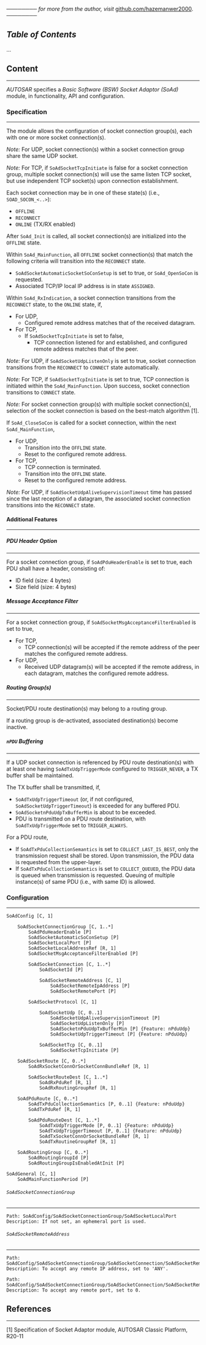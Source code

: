 ──────── *for more from the author, visit* [github.com/hazemanwer2000](https://github.com/hazemanwer2000). ────────
## *Table of Contents*
...
## Content
---
*AUTOSAR* specifies a *Basic Software (BSW) Socket Adaptor (SoAd)* module, in functionality, API and configuration.
### Specification
---
The module allows the configuration of socket connection group(s), each with one or more socket connection(s).

*Note:* For UDP, socket connection(s) within a socket connection group share the same UDP socket.

*Note:* For TCP, if `SoAdSocketTcpInitiate` is false for a socket connection group, multiple socket connection(s) will use the same listen TCP socket, but use independent TCP socket(s) upon connection establishment.

Each socket connection may be in one of these state(s) (i.e., `SOAD_SOCON_<..>`):
* `OFFLINE`
* `RECONNECT`
* `ONLINE` (TX/RX enabled)

After `SoAd_Init` is called, all socket connection(s) are initialized into the `OFFLINE` state.

Within `SoAd_MainFunction`, all `OFFLINE` socket connection(s) that match the following criteria will transition into the `RECONNECT` state.
* `SoAdSocketAutomaticSocketSoConSetup` is set to true, or `SoAd_OpenSoCon` is requested.
* Associated TCP/IP local IP address is in state `ASSIGNED`.

Within `SoAd_RxIndication`, a socket connection transitions from the `RECONNECT` state, to the `ONLINE` state, if,
* For UDP,
	* Configured remote address matches that of the received datagram.
* For TCP,
	* If `SoAdSocketTcpInitiate` is set to false,
		* TCP connection listened for and established, and configured remote address matches that of the peer.

*Note:* For UDP, if `SoAdSocketUdpListenOnly` is set to true, socket connection transitions from the `RECONNECT` to `CONNECT` state automatically.

*Note:* For TCP, if `SoAdSocketTcpInitiate` is set to true, TCP connection is initiated within the `SoAd_MainFunction`. Upon success, socket connection transitions to `CONNECT` state. 

*Note:* For socket connection group(s) with multiple socket connection(s), selection of the socket connection is based on the best-match algorithm [1].

If `SoAd_CloseSoCon` is called for a socket connection, within the next `SoAd_MainFunction`,
* For UDP,
	* Transition into the `OFFLINE` state.
	* Reset to the configured remote address.
* For TCP,
	* TCP connection is terminated.
	* Transition into the `OFFLINE` state.
	* Reset to the configured remote address.

*Note:* For UDP, if `SoAdSocketUdpAliveSupervisionTimeout` time has passed since the last reception of a datagram, the associated socket connection transitions into the `RECONNECT` state.
#### Additional Features
---
##### PDU Header Option
---
For a socket connection group, if `SoAdPduHeaderEnable` is set to true, each PDU shall have a header, consisting of:
* ID field (size: 4 bytes)
* Size field (size: 4 bytes)
##### Message Acceptance Filter
---
For a socket connection group, if `SoAdSocketMsgAcceptanceFilterEnabled` is set to true,
* For TCP,
	* TCP connection(s) will be accepted if the remote address of the peer matches the configured remote address.
* For UDP,
	* Received UDP datagram(s) will be accepted if the remote address, in each datagram, matches the configured remote address.
##### Routing Group(s)
---
Socket/PDU route destination(s) may belong to a routing group.

If a routing group is de-activated, associated destination(s) become inactive.
##### `nPDU` Buffering
---
If a UDP socket connection is referenced by PDU route destination(s) with at least one having `SoAdTxUdpTriggerMode` configured to `TRIGGER_NEVER`, a TX buffer shall be maintained.

The TX buffer shall be transmitted, if,
* `SoAdTxUdpTriggerTimeout` (or, if not configured, `SoAdSocketUdpTriggerTimeout`) is exceeded for any buffered PDU.
* `SoAdSocketnPduUdpTxBufferMin` is about to be exceeded.
* PDU is transmitted on a PDU route destination, with `SoAdTxUdpTriggerMode` set to `TRIGGER_ALWAYS`.

For a PDU route, 
* If `SoAdTxPduCollectionSemantics` is set to `COLLECT_LAST_IS_BEST`, only the transmission request shall be stored. Upon transmission, the PDU data is requested from the upper-layer.
* If `SoAdTxPduCollectionSemantics` is set to `COLLECT_QUEUED`, the PDU data is queued when transmission is requested. Queuing of multiple instance(s) of same PDU (i.e., with same ID) is allowed.
### Configuration
---
```
SoAdConfig [C, 1]

	SoAdSocketConnectionGroup [C, 1..*]
		SoAdPduHeaderEnable [P]
		SoAdSocketAutomaticSoConSetup [P]
		SoAdSocketLocalPort [P]
		SoAdSocketLocalAddressRef [R, 1]
		SoAdSocketMsgAcceptanceFilterEnabled [P]

		SoAdSocketConnection [C, 1..*]
			SoAdSocketId [P]

			SoAdSocketRemoteAddress [C, 1]
				SoAdSocketRemoteIpAddress [P]
				SoAdSocketRemotePort [P]

		SoAdSocketProtocol [C, 1]

			SoAdSocketUdp [C, 0..1]
				SoAdSocketUdpAliveSupervisionTimeout [P]
				SoAdSocketUdpListenOnly [P]
				SoAdSocketnPduUdpTxBufferMin [P] {Feature: nPduUdp}
				SoAdSocketUdpTriggerTimeout [P] {Feature: nPduUdp}

			SoAdSocketTcp [C, 0..1]
				SoAdSocketTcpInitiate [P]

	SoAdSocketRoute [C, 0..*]
		SoAdRxSocketConnOrSocketConnBundleRef [R, 1]

		SoAdSocketRouteDest [C, 1..*]
			SoAdRxPduRef [R, 1]
			SoAdRxRoutingGroupRef [R, 1]

	SoAdPduRoute [C, 0..*]
		SoAdTxPduCollectionSemantics [P, 0..1] {Feature: nPduUdp}
		SoAdTxPduRef [R, 1]

		SoAdPduRouteDest [C, 1..*]
			SoAdTxUdpTriggerMode [P, 0..1] {Feature: nPduUdp}
			SoAdTxUdpTriggerTimeout [P, 0..1] {Feature: nPduUdp}
			SoAdTxSocketConnOrSocketBundleRef [R, 1]
			SoAdTxRoutineGroupRef [R, 1]

	SoAdRoutingGroup [C, 0..*]
		SoAdRoutingGroupId [P]
		SoAdRoutingGroupIsEnabledAtInit [P]

SoAdGeneral [C, 1]
	SoAdMainFunctionPeriod [P]
```
###### `SoAdSocketConnectionGroup`
---
```
Path: SoAdConfig/SoAdSocketConnectionGroup/SoAdSocketLocalPort
Description: If not set, an ephemeral port is used.
```
###### `SoAdSocketRemoteAddress`
---
```
Path: SoAdConfig/SoAdSocketConnectionGroup/SoAdSocketConnection/SoAdSocketRemoteAddress/SoAdSocketRemoteIpAddress
Description: To accept any remote IP address, set to 'ANY'.
```

```
Path: SoAdConfig/SoAdSocketConnectionGroup/SoAdSocketConnection/SoAdSocketRemoteAddress/SoAdSocketRemotePort
Description: To accept any remote port, set to 0.
```
## References
---
[1] Specification of Socket Adaptor module, AUTOSAR Classic Platform, R20-11